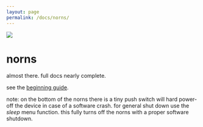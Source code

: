 ```yaml
---
layout: page
permalink: /docs/norns/
---
```



![](https://monome.org/images/norns-front-small.jpg)

# norns

almost there. full docs nearly complete.

see the [beginning guide](norns-legend.pdf).

note: on the bottom of the norns there is a tiny push switch will hard power-off the device in case of a software crash. for general shut down use the _sleep_ menu function. this fully turns off the norns with a proper software shutdown.  
